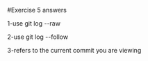 #Exercise 5 answers

1-use git log --raw 

2-use git log --follow

3-refers to the current commit you are viewing



